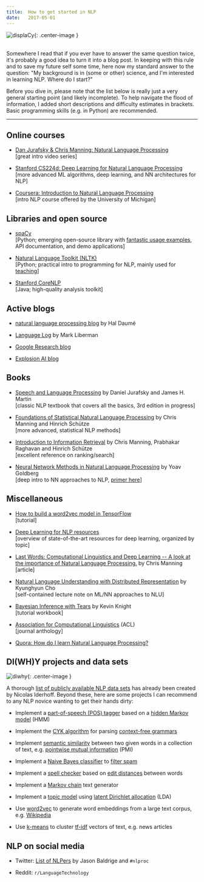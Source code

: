 ```yaml
---
title:  How to get started in NLP
date:   2017-05-01
---
```


![displaCy][parsetree]{: .center-image }

[parsetree]: {{site.url}}/files/displacy.png "Dependency parse tree visualized by displaCy"

<br>
Somewhere I read that if you ever have to answer the same question twice, it's probably a good idea to turn it into a blog post. In keeping with this rule and to save my future self some time, here now my standard answer to the question: "My background is in (some or other) science, and I'm interested in learning NLP. Where do I start?"

Before you dive in, please note that the list below is really just a very general starting point (and likely incomplete). To help navigate the flood of information, I added short descriptions and difficulty estimates in brackets. Basic programming skills (e.g. in Python) are recommended.

---

## Online courses

- [Dan Jurafsky & Chris Manning: Natural Language Processing](https://www.youtube.com/watch?v=nfoudtpBV68&list=PL6397E4B26D00A269)<br> [great intro video series]

- [Stanford CS224d: Deep Learning for Natural Language Processing](http://cs224d.stanford.edu/syllabus.html)<br> [more advanced ML algorithms, deep learning, and NN architectures for NLP]

- [Coursera: Introduction to Natural Language Processing](https://www.coursera.org/learn/natural-language-processing)<br> [intro NLP course offered by the University of Michigan]


## Libraries and open source

- [spaCy](https://spacy.io/)<br> [Python; emerging open-source library with [fantastic usage examples](https://spacy.io/usage/spacy-101), API documentation, and demo applications]

- [Natural Language Toolkit (NLTK)](http://www.nltk.org/)<br> [Python; practical intro to programming for NLP, mainly used for [teaching](http://www.nltk.org/book/)]

- [Stanford CoreNLP](https://stanfordnlp.github.io/CoreNLP/)<br> [Java; high-quality analysis toolkit]


## Active blogs

- [natural language processing blog](https://nlpers.blogspot.com/) by Hal Daumé

- [Language Log](http://languagelog.ldc.upenn.edu/nll/) by Mark Liberman

- [Google Research blog](https://research.googleblog.com/)

- [Explosion AI blog](https://explosion.ai/blog/) 


## Books

- [Speech and Language Processing](https://web.stanford.edu/~jurafsky/slp3/) by Daniel Jurafsky and James H. Martin<br> [classic NLP textbook that covers all the basics, 3rd edition in progress]

- [Foundations of Statistical Natural Language Processing](https://nlp.stanford.edu/fsnlp/) by Chris Manning and Hinrich Schütze<br> [more advanced, statistical NLP methods]

- [Introduction to Information Retrieval](https://nlp.stanford.edu/IR-book/) by Chris Manning, Prabhakar Raghavan and Hinrich Schütze<br> [excellent reference on ranking/search]

- [Neural Network Methods in Natural Language Processing](https://www.amazon.com/Network-Methods-Natural-Language-Processing/dp/1627052984) by Yoav Goldberg<br> [deep intro to NN approaches to NLP, [primer here](http://u.cs.biu.ac.il/~yogo/nnlp.pdf)]


## Miscellaneous

- [How to build a word2vec model in TensorFlow](https://www.tensorflow.org/versions/master/tutorials/word2vec/index.html)<br> [tutorial]

- [Deep Learning for NLP resources](https://github.com/andrewt3000/dl4nlp)<br> [overview of state-of-the-art resources for deep learning, organized by topic]

- [Last Words: Computational Linguistics and Deep Learning --  A look at the importance of Natural Language Processing.](http://mitp.nautil.us/article/170/last-words-computational-linguistics-and-deep-learning) by Chris Manning<br> [article]

- [Natural Language Understanding with Distributed Representation](https://github.com/nyu-dl/NLP_DL_Lecture_Note/blob/master/lecture_note.pdf) by Kyunghyun Cho<br> [self-contained lecture note on ML/NN approaches to NLU]

- [Bayesian Inference with Tears](http://www.isi.edu/natural-language/people/bayes-with-tears.pdf) by Kevin Knight<br> [tutorial workbook]

- [Association for Computational Linguistics](http://aclanthology.info/) (ACL)<br> [journal anthology]

- [Quora: How do I learn Natural Language Processing?](https://www.quora.com/How-do-I-learn-Natural-Language-Processing)


## DI(WH)Y projects and data sets

![diwhy][comic]{: .center-image }

[comic]: {{site.url}}/files/comic.png "http://gunshowcomic.com/"

A thorough [list of publicly available NLP data sets](https://github.com/niderhoff/nlp-datasets) has already been created by Nicolas Iderhoff. Beyond these, here are some projects I can recommend to any NLP novice wanting to get their hands dirty:

- Implement a [part-of-speech (POS) tagger](https://en.wikipedia.org/wiki/Part-of-speech_tagging) based on a [hidden Markov model](https://en.wikipedia.org/wiki/Hidden_Markov_model) (HMM)

- Implement the [CYK algorithm](https://en.wikipedia.org/wiki/CYK_algorithm) for parsing [context-free grammars](https://en.wikipedia.org/wiki/Context-free_grammar)

- Implement [semantic similarity](https://en.wikipedia.org/wiki/Semantic_similarity) between two given words in a collection of text, e.g. [pointwise mutual information](https://en.wikipedia.org/wiki/Pointwise_mutual_information) (PMI)

- Implement a [Naive Bayes classifier](https://en.wikipedia.org/wiki/Naive_Bayes_classifier) to [filter spam](https://en.wikipedia.org/wiki/Naive_Bayes_spam_filtering)

- Implement a [spell checker](https://en.wikipedia.org/wiki/Spell_checker) based on [edit distances](https://en.wikipedia.org/wiki/Edit_distance) between words

- Implement a [Markov chain](https://en.wikipedia.org/wiki/Markov_chain) text generator

- Implement a [topic model](https://en.wikipedia.org/wiki/Topic_model) using [latent Dirichlet allocation](https://en.wikipedia.org/wiki/Latent_Dirichlet_allocation) (LDA)

- Use [word2vec](https://code.google.com/archive/p/word2vec/) to generate word embeddings from a large text corpus, e.g. [Wikipedia](https://en.wikipedia.org/wiki/Wikipedia:Database_download)

- Use [k-means](https://en.wikipedia.org/wiki/K-means_clustering) to cluster [tf-idf](https://en.wikipedia.org/wiki/Tf%E2%80%93idf) vectors of text, e.g. news articles


## NLP on social media

- Twitter: [List of NLPers](https://twitter.com/jasonbaldridge/lists/nlpers) by Jason Baldrige and `#nlproc`

- Reddit: `r/LanguageTechnology`
